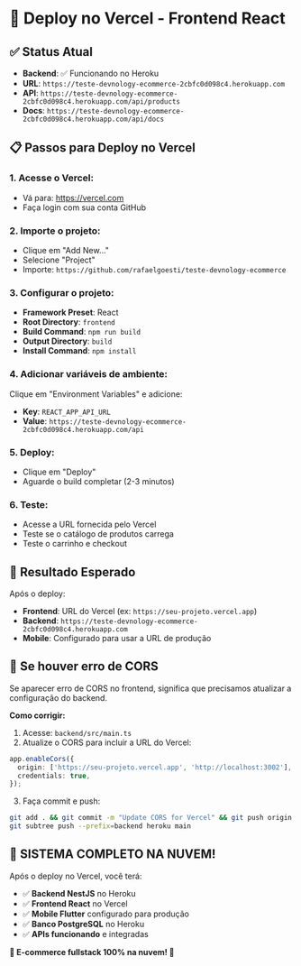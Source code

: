 # 🚀 Deploy no Vercel - Frontend React

## ✅ Status Atual
- **Backend**: ✅ Funcionando no Heroku
- **URL**: `https://teste-devnology-ecommerce-2cbfc0d098c4.herokuapp.com`
- **API**: `https://teste-devnology-ecommerce-2cbfc0d098c4.herokuapp.com/api/products`
- **Docs**: `https://teste-devnology-ecommerce-2cbfc0d098c4.herokuapp.com/api/docs`

## 📋 Passos para Deploy no Vercel

### **1. Acesse o Vercel:**
- Vá para: https://vercel.com
- Faça login com sua conta GitHub

### **2. Importe o projeto:**
- Clique em "Add New..."
- Selecione "Project"
- Importe: `https://github.com/rafaelgoesti/teste-devnology-ecommerce`

### **3. Configurar o projeto:**
- **Framework Preset**: React
- **Root Directory**: `frontend`
- **Build Command**: `npm run build`
- **Output Directory**: `build`
- **Install Command**: `npm install`

### **4. Adicionar variáveis de ambiente:**
Clique em "Environment Variables" e adicione:
- **Key**: `REACT_APP_API_URL`
- **Value**: `https://teste-devnology-ecommerce-2cbfc0d098c4.herokuapp.com/api`

### **5. Deploy:**
- Clique em "Deploy"
- Aguarde o build completar (2-3 minutos)

### **6. Teste:**
- Acesse a URL fornecida pelo Vercel
- Teste se o catálogo de produtos carrega
- Teste o carrinho e checkout

## 🎯 Resultado Esperado

Após o deploy:
- **Frontend**: URL do Vercel (ex: `https://seu-projeto.vercel.app`)
- **Backend**: `https://teste-devnology-ecommerce-2cbfc0d098c4.herokuapp.com`
- **Mobile**: Configurado para usar a URL de produção

## 🔧 Se houver erro de CORS

Se aparecer erro de CORS no frontend, significa que precisamos atualizar a configuração do backend.

**Como corrigir:**
1. Acesse: `backend/src/main.ts`
2. Atualize o CORS para incluir a URL do Vercel:
```typescript
app.enableCors({
  origin: ['https://seu-projeto.vercel.app', 'http://localhost:3002'],
  credentials: true,
});
```
3. Faça commit e push:
```bash
git add . && git commit -m "Update CORS for Vercel" && git push origin main
git subtree push --prefix=backend heroku main
```

## 🎊 SISTEMA COMPLETO NA NUVEM! 

Após o deploy no Vercel, você terá:
- ✅ **Backend NestJS** no Heroku
- ✅ **Frontend React** no Vercel  
- ✅ **Mobile Flutter** configurado para produção
- ✅ **Banco PostgreSQL** no Heroku
- ✅ **APIs funcionando** e integradas

**🚀 E-commerce fullstack 100% na nuvem! 🚀**
